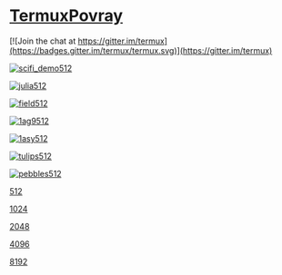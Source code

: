 # [TermuxPovray](https://github.com/sdrausty/TermuxPovray)

[![Join the chat at https://gitter.im/termux](https://badges.gitter.im/termux/termux.svg)](https://gitter.im/termux)

[![scifi_demo512](https://sdrausty.github.io/TermuxPovray/docs/files/scifi_demo/scifi_demo512.png)](https://sdrausty.github.io/TermuxPovray/docs/files/scifi_demo/scifi_demo512.png)

[![julia512](https://sdrausty.github.io/TermuxPovray/docs/files/julia/julia512.png)](https://sdrausty.github.io/TermuxPovray/docs/files/julia/julia512.png)

[![field512](https://sdrausty.github.io/TermuxPovray/docs/files/field/field512.png)](https://sdrausty.github.io/TermuxPovray/docs/files/field/field512.png)

[![1ag9512](https://sdrausty.github.io/TermuxPovray/docs/files/nih/1ag9512.png)](https://sdrausty.github.io/TermuxPovray/docs/files/nih/1ag9512.png)

[![1asy512](https://sdrausty.github.io/TermuxPovray/docs/files/nih/1asy512.png)](https://sdrausty.github.io/TermuxPovray/docs/files/nih/1asy512.png)

[![tulips512](https://sdrausty.github.io/TermuxPovray/docs/files/tulips/tulips512.png)](https://sdrausty.github.io/TermuxPovray/docs/files/tulips/tulips512.png)

[![pebbles512](https://sdrausty.github.io/TermuxPovray/docs/files/pebbles/pebbles512.png)](https://sdrausty.github.io/TermuxPovray/docs/files/pebbles/pebbles512.png)

[512](512)

[1024](1024)

[2048](2048)

[4096](4096)

[8192](8192)
